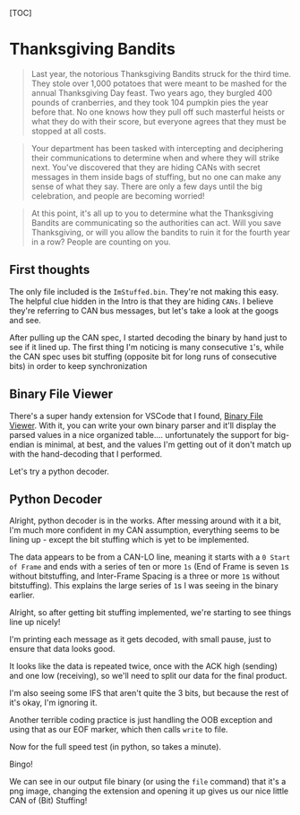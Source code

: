 [TOC]

# Thanksgiving Bandits
> Last year, the notorious Thanksgiving Bandits struck for the third time. They stole over 1,000 potatoes that were meant to be mashed for the annual Thanksgiving Day feast. Two years ago, they burgled 400 pounds of cranberries, and they took 104 pumpkin pies the year before that. No one knows how they pull off such masterful heists or what they do with their score, but everyone agrees that they must be stopped at all costs.

> Your department has been tasked with intercepting and deciphering their communications to determine when and where they will strike next. You've discovered that they are hiding CANs with secret messages in them inside bags of stuffing, but no one can make any sense of what they say. There are only a few days until the big celebration, and people are becoming worried!

> At this point, it's all up to you to determine what the Thanksgiving Bandits are communicating so the authorities can act. Will you save Thanksgiving, or will you allow the bandits to ruin it for the fourth year in a row? People are counting on you.


## First thoughts

The only file included is the `ImStuffed.bin`. They're not making this easy. The helpful clue hidden in the Intro is that they are hiding `CANs`. I believe they're referring to CAN bus messages, but let's take a look at the googs and see.

After pulling up the CAN spec, I started decoding the binary by hand just to see if it lined up. The first thing I'm noticing is many consecutive `1`'s, while the CAN spec uses bit stuffing (opposite bit for long runs of consecutive bits) in order to keep synchronization

## Binary File Viewer

There's a super handy extension for VSCode that I found, [Binary File Viewer](https://marketplace.visualstudio.com/items?itemName=maziac.binary-file-viewer). With it, you can write your own binary parser and it'll display the parsed values in a nice organized table.... unfortunately the support for big-endian is minimal, at best, and the values I'm getting out of it don't match up with the hand-decoding that I performed. 

Let's try a python decoder.


## Python Decoder

Alright, python decoder is in the works. After messing around with it a bit, I'm much more confident in my CAN assumption, everything seems to be lining up - except the bit stuffing which is yet to be implemented.

The data appears to be from a CAN-LO line, meaning it starts with a `0 Start of Frame` and ends with a series of ten or more `1s` (End of Frame is seven `1`s without bitstuffing, and Inter-Frame Spacing is a three or more `1`s without bitstuffing). This explains the large series of `1`s I was seeing in the binary earlier.

Alright, so after getting bit stuffing implemented, we're starting to see things line up nicely!

I'm printing each message as it gets decoded, with small pause, just to ensure that data looks good.

It looks like the data is repeated twice, once with the ACK high (sending) and one low (receiving), so we'll need to split our data for the final product. 

I'm also seeing some IFS that aren't quite the 3 bits, but because the rest of it's okay, I'm ignoring it.

Another terrible coding practice is just handling the OOB exception and using that as our EOF marker, which then calls `write` to file.

Now for the full speed test (in python, so takes a minute).

Bingo!

We can see in our output file binary (or using the `file` command) that it's a png image, changing the extension and opening it up gives us our nice little CAN of (Bit) Stuffing!